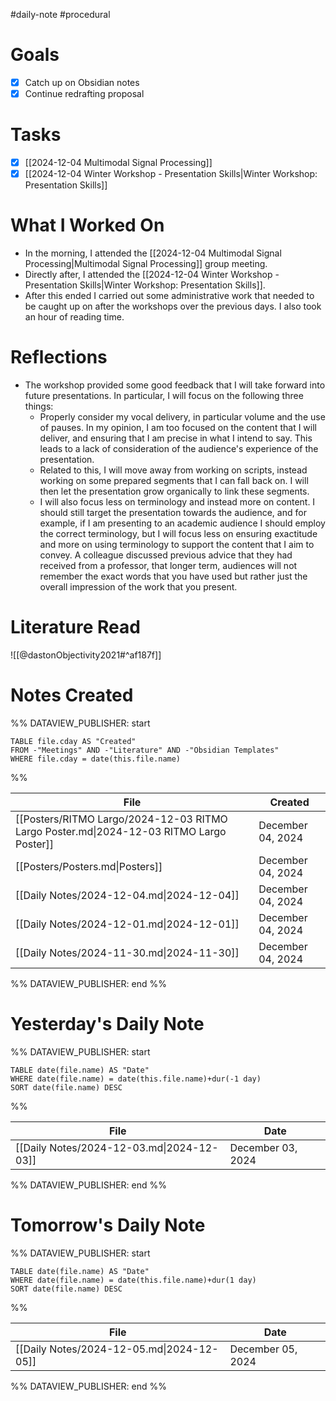 #daily-note #procedural 

# Goals

- [x] Catch up on Obsidian notes
- [x] Continue redrafting proposal

# Tasks

- [x] [[2024-12-04 Multimodal Signal Processing]]
- [x] [[2024-12-04 Winter Workshop - Presentation Skills|Winter Workshop: Presentation Skills]]

# What I Worked On

- In the morning, I attended the [[2024-12-04 Multimodal Signal Processing|Multimodal Signal Processing]] group meeting.
- Directly after, I attended the [[2024-12-04 Winter Workshop - Presentation Skills|Winter Workshop: Presentation Skills]].
- After this ended I carried out some administrative work that needed to be caught up on after the workshops over the previous days. I also took an hour of reading time.

# Reflections

- The workshop provided some good feedback that I will take forward into future presentations. In particular, I will focus on the following three things:
	- Properly consider my vocal delivery, in particular volume and the use of pauses. In my opinion, I am too focused on the content that I will deliver, and ensuring that I am precise in what I intend to say. This leads to a lack of consideration of the audience's experience of the presentation.
	- Related to this, I will move away from working on scripts, instead working on some prepared segments that I can fall back on. I will then let the presentation grow organically to link these segments.
	- I will also focus less on terminology and instead more on content. I should still target the presentation towards the audience, and for example, if I am presenting to an academic audience I should employ the correct terminology, but I will focus less on ensuring exactitude and more on using terminology to support the content that I aim to convey. A colleague discussed previous advice that they had received from a professor, that longer term, audiences will not remember the exact words that you have used but rather just the overall impression of the work that you present.

# Literature Read

![[@dastonObjectivity2021#^af187f]]

# Notes Created


%% DATAVIEW_PUBLISHER: start
```dataview
TABLE file.cday AS "Created"
FROM -"Meetings" AND -"Literature" AND -"Obsidian Templates"
WHERE file.cday = date(this.file.name)
```
%%

| File                                                                                    | Created           |
| --------------------------------------------------------------------------------------- | ----------------- |
| [[Posters/RITMO Largo/2024-12-03 RITMO Largo Poster.md\|2024-12-03 RITMO Largo Poster]] | December 04, 2024 |
| [[Posters/Posters.md\|Posters]]                                                         | December 04, 2024 |
| [[Daily Notes/2024-12-04.md\|2024-12-04]]                                               | December 04, 2024 |
| [[Daily Notes/2024-12-01.md\|2024-12-01]]                                               | December 04, 2024 |
| [[Daily Notes/2024-11-30.md\|2024-11-30]]                                               | December 04, 2024 |

%% DATAVIEW_PUBLISHER: end %%

# Yesterday's Daily Note

%% DATAVIEW_PUBLISHER: start
```dataview
TABLE date(file.name) AS "Date"
WHERE date(file.name) = date(this.file.name)+dur(-1 day)
SORT date(file.name) DESC
```
%%

| File                                      | Date              |
| ----------------------------------------- | ----------------- |
| [[Daily Notes/2024-12-03.md\|2024-12-03]] | December 03, 2024 |

%% DATAVIEW_PUBLISHER: end %%
# Tomorrow's Daily Note

%% DATAVIEW_PUBLISHER: start
```dataview
TABLE date(file.name) AS "Date"
WHERE date(file.name) = date(this.file.name)+dur(1 day)
SORT date(file.name) DESC
```
%%

| File                                      | Date              |
| ----------------------------------------- | ----------------- |
| [[Daily Notes/2024-12-05.md\|2024-12-05]] | December 05, 2024 |

%% DATAVIEW_PUBLISHER: end %%


